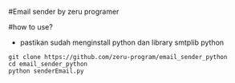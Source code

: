 #Email sender
by zeru programer

#how to use?
- pastikan sudah menginstall python dan library smtplib python
```
git clone https://github.com/zeru-program/email_sender_python
cd email_sender_python
python senderEmail.py
```
